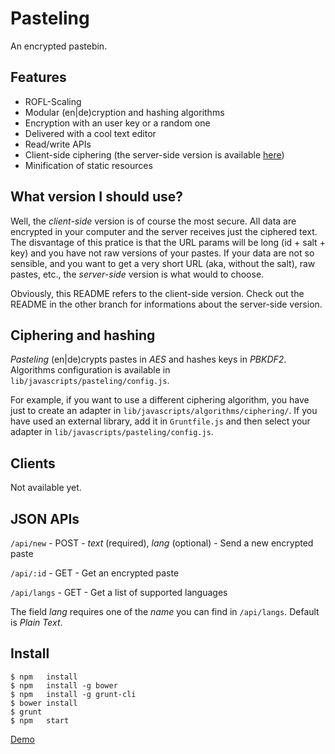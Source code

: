 Pasteling
=========
An encrypted pastebin.

Features
--------
- ROFL-Scaling
- Modular (en|de)cryption and hashing algorithms
- Encryption with an user key or a random one
- Delivered with a cool text editor
- Read/write APIs
- Client-side ciphering (the server-side version is available [here](https://github.com/RoxasShadow/Pasteling))
- Minification of static resources

What version I should use?
-------------------------
Well, the *client-side* version is of course the most secure. All data are encrypted in your computer and the server receives just the ciphered text.
The disvantage of this pratice is that the URL params will be long (id + salt + key) and you have not raw versions of your pastes.
If your data are not so sensible, and you want to get a very short URL (aka, without the salt), raw pastes, etc., the *server-side* version is what would to choose.

Obviously, this README refers to the client-side version. Check out the README in the other branch for informations about the server-side version.

Ciphering and hashing
---------------------
*Pasteling* (en|de)crypts pastes in *AES* and hashes keys in *PBKDF2*.
Algorithms configuration is available in `lib/javascripts/pasteling/config.js`.

For example, if you want to use a different ciphering algorithm, you have just to create an adapter in `lib/javascripts/algorithms/ciphering/`.
If you have used an external library, add it in `Gruntfile.js` and then select your adapter in `lib/javascripts/pasteling/config.js`.

Clients
-------
Not available yet.

JSON APIs
---------
`/api/new`   - POST - *text* (required), *lang* (optional) - Send a new encrypted paste

`/api/:id`   - GET  - Get an encrypted paste

`/api/langs` - GET  - Get a list of supported languages

The field *lang* requires one of the *name* you can find in `/api/langs`. Default is *Plain Text*.

Install
-------
```
$ npm   install
$ npm   install -g bower
$ npm   install -g grunt-cli
$ bower install
$ grunt
$ npm   start
```

[Demo](http://pasteling-client.giovannicapuano.net)

